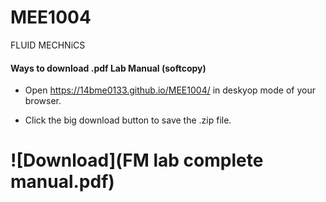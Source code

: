 # MEE1004
FLUID MECHNiCS

#### Ways to download .pdf Lab Manual (softcopy)

- Open https://14bme0133.github.io/MEE1004/ in deskyop mode of your browser.


- Click the big download button to save the .zip file.

# ![Download](FM lab complete manual.pdf)

